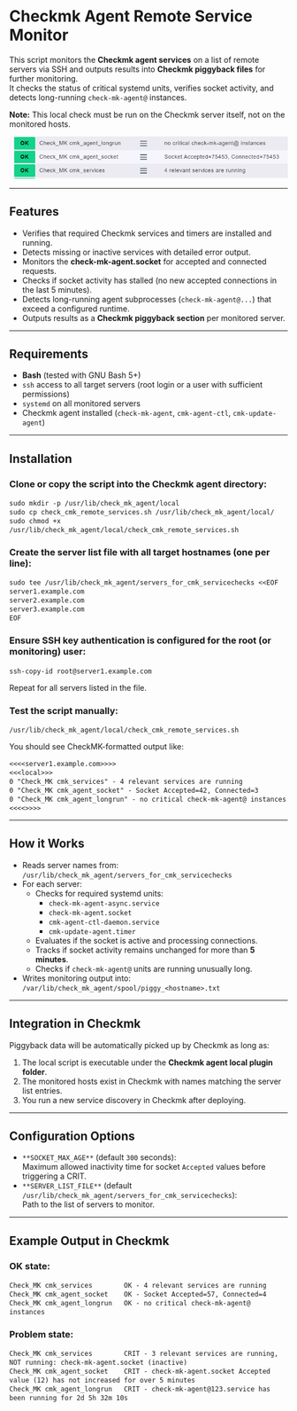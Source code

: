 # Checkmk Agent Remote Service Monitor

This script monitors the **Checkmk agent services** on a list of remote servers via SSH and outputs results into **Checkmk piggyback files** for further monitoring.  
It checks the status of critical systemd units, verifies socket activity, and detects long-running `check-mk-agent@` instances.

**Note:** This local check must be run on the Checkmk server itself, not on the monitored hosts.

![checkmk_service_checks](../../screenshots/checkmk_service_check.png)

---

## Features

*   Verifies that required Checkmk services and timers are installed and running.
*   Detects missing or inactive services with detailed error output.
*   Monitors the **check-mk-agent.socket** for accepted and connected requests.
*   Checks if socket activity has stalled (no new accepted connections in the last 5 minutes).
*   Detects long-running agent subprocesses (`check-mk-agent@...`) that exceed a configured runtime.
*   Outputs results as a **Checkmk piggyback section** per monitored server.

---

## Requirements

*   **Bash** (tested with GNU Bash 5+)
*   `ssh` access to all target servers (root login or a user with sufficient permissions)
*   `systemd` on all monitored servers
*   Checkmk agent installed (`check-mk-agent`, `cmk-agent-ctl`, `cmk-update-agent`)

---

## Installation

### **Clone or copy the script** into the Checkmk agent directory:

```
sudo mkdir -p /usr/lib/check_mk_agent/local
sudo cp check_cmk_remote_services.sh /usr/lib/check_mk_agent/local/
sudo chmod +x /usr/lib/check_mk_agent/local/check_cmk_remote_services.sh
```

### **Create the server list file** with all target hostnames (one per line):

```
sudo tee /usr/lib/check_mk_agent/servers_for_cmk_servicechecks <<EOF
server1.example.com
server2.example.com
server3.example.com
EOF
```

### **Ensure SSH key authentication is configured** for the root (or monitoring) user:

```
ssh-copy-id root@server1.example.com
```

Repeat for all servers listed in the file.

### **Test the script manually**:

```
/usr/lib/check_mk_agent/local/check_cmk_remote_services.sh
```

You should see CheckMK-formatted output like:

```
<<<<server1.example.com>>>>
<<<local>>>
0 "Check_MK cmk_services" - 4 relevant services are running
0 "Check_MK cmk_agent_socket" - Socket Accepted=42, Connected=3
0 "Check_MK cmk_agent_longrun" - no critical check-mk-agent@ instances
<<<<>>>>
```

---

## How it Works

*   Reads server names from:  
    `/usr/lib/check_mk_agent/servers_for_cmk_servicechecks`
*   For each server:
    *   Checks for required systemd units:
        *   `check-mk-agent-async.service`
        *   `check-mk-agent.socket`
        *   `cmk-agent-ctl-daemon.service`
        *   `cmk-update-agent.timer`
    *   Evaluates if the socket is active and processing connections.
    *   Tracks if socket activity remains unchanged for more than **5 minutes**.
    *   Checks if `check-mk-agent@` units are running unusually long.
*   Writes monitoring output into:  
    `/var/lib/check_mk_agent/spool/piggy_<hostname>.txt`

---

## Integration in Checkmk

Piggyback data will be automatically picked up by Checkmk as long as:

1.  The local script is executable under the **Checkmk agent local plugin folder**.
2.  The monitored hosts exist in Checkmk with names matching the server list entries.
3.  You run a new service discovery in Checkmk after deploying.

---

## Configuration Options

*   `**SOCKET_MAX_AGE**` (default `300` seconds):  
    Maximum allowed inactivity time for socket `Accepted` values before triggering a CRIT.
*   `**SERVER_LIST_FILE**` (default `/usr/lib/check_mk_agent/servers_for_cmk_servicechecks`):  
    Path to the list of servers to monitor.

---

## Example Output in Checkmk

### **OK state:**

```
Check_MK cmk_services        OK - 4 relevant services are running
Check_MK cmk_agent_socket    OK - Socket Accepted=57, Connected=4
Check_MK cmk_agent_longrun   OK - no critical check-mk-agent@ instances
```

### **Problem state:**

```
Check_MK cmk_services        CRIT - 3 relevant services are running, NOT running: check-mk-agent.socket (inactive)
Check_MK cmk_agent_socket    CRIT - check-mk-agent.socket Accepted value (12) has not increased for over 5 minutes
Check_MK cmk_agent_longrun   CRIT - check-mk-agent@123.service has been running for 2d 5h 32m 10s
```